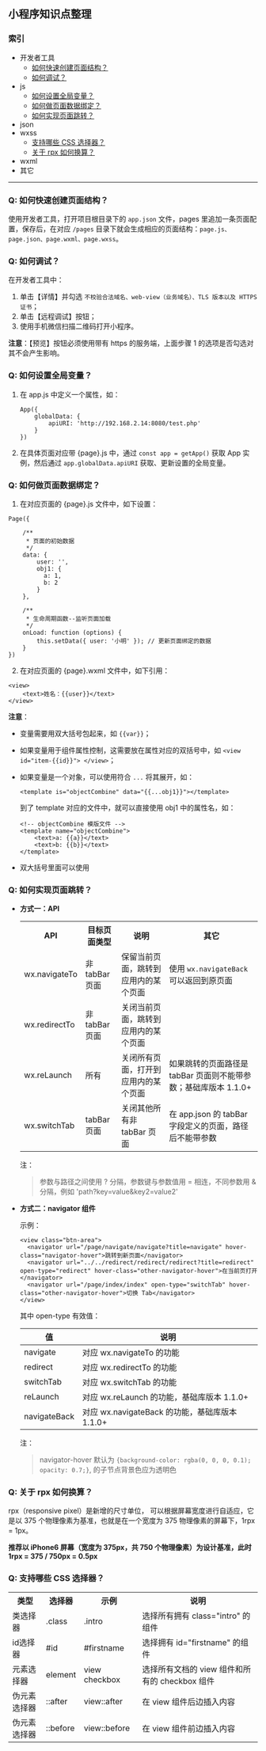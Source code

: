 小程序知识点整理
---

### 索引

- 开发者工具
    - [如何快速创建页面结构？]()
    - [如何调试？]()
- js
    - [如何设置全局变量？]() 
    - [如何做页面数据绑定？]()
    - [如何实现页面跳转？]()
- json
- wxss
    - [支持哪些 CSS 选择器？]()
    - [关于 rpx 如何换算？]()
- wxml
- 其它


---

### Q: 如何快速创建页面结构？

使用开发者工具，打开项目根目录下的 `app.json` 文件，pages 里追加一条页面配置，保存后，在对应 `/pages` 目录下就会生成相应的页面结构：`page.js、page.json、page.wxml、page.wxss`。

### Q: 如何调试？

在开发者工具中：

1. 单击【详情】并勾选 `不校验合法域名、web-view（业务域名）、TLS 版本以及 HTTPS 证书`；
2. 单击【远程调试】按钮；
3. 使用手机微信扫描二维码打开小程序。

**注意**：【预览】按钮必须使用带有 https 的服务端，上面步骤 1 的选项是否勾选对其不会产生影响。

### Q: 如何设置全局变量？
    
1. 在 app.js 中定义一个属性，如：

    ```
    App({
        globalData: {
            apiURI: 'http://192.168.2.14:8080/test.php'
        }
    })
    ```

2. 在具体页面对应带 {page}.js 中，通过 `const app = getApp()` 获取 App 实例，然后通过 `app.globalData.apiURI` 获取、更新设置的全局变量。


### Q: 如何做页面数据绑定？

1. 在对应页面的 {page}.js 文件中，如下设置：

```
Page({

    /**
     * 页面的初始数据
     */
    data: {
        user: '',
        obj1: {
          a: 1,
          b: 2
        }
    },

    /**
     * 生命周期函数--监听页面加载
     */
    onLoad: function (options) {
        this.setData({ user: '小明' }); // 更新页面绑定的数据
    }
})
```

2. 在对应页面的 {page}.wxml 文件中，如下引用：

```
<view>
    <text>姓名：{{user}}</text>
</view>
```

**注意**：

- 变量需要用双大括号包起来，如 `{{var}}`；
- 如果变量用于组件属性控制，这需要放在属性对应的双括号中，如 `<view id="item-{{id}}"> </view>`；
- 如果变量是一个对象，可以使用符合 `...` 将其展开，如：

    ```
    <template is="objectCombine" data="{{...obj1}}"></template>
    ```
    
    到了 template 对应的文件中，就可以直接使用 obj1 中的属性名，如：
    
    ```
    <!-- objectCombine 模版文件 -->
    <template name="objectCombine">
        <text>a: {{a}}</text>
        <text>b: {{b}}</text>
    </template>
    ```

- 双大括号里面可以使用

### Q: 如何实现页面跳转？

- **方式一：API**

    <table>
        <tr>
            <th>API</th>
            <th>目标页面类型</th>
            <th>说明</th>
            <th>其它</th>
        </tr>
        <tr>
            <td>wx.navigateTo</td>
            <td>非 tabBar 页面</td>
            <td>保留当前页面，跳转到应用内的某个页面</td>
            <td>使用 <code>wx.navigateBack</code> 可以返回到原页面</td>
        </tr>
        <tr>
            <td>wx.redirectTo</td>
            <td>非 tabBar 页面</td>
            <td>关闭当前页面，跳转到应用内的某个页面</td>
            <td></td>
        </tr>
        <tr>
            <td>wx.reLaunch</td>
            <td>所有</td>
            <td>关闭所有页面，打开到应用内的某个页面</td>
            <td>如果跳转的页面路径是 tabBar 页面则不能带参数；基础库版本 1.1.0+</td>
        </tr>
        <tr>
            <td>wx.switchTab</td>
            <td>tabBar 页面</td>
            <td>关闭其他所有非 tabBar 页面</td>
            <td>在 app.json 的 tabBar 字段定义的页面，路径后不能带参数</td>
        </tr>
    </table>

    注：
    
    > 参数与路径之间使用 ? 分隔，参数键与参数值用 = 相连，不同参数用 & 分隔，例如 'path?key=value&key2=value2'

- **方式二：navigator 组件**

    示例：
    
    ```
    <view class="btn-area">
      <navigator url="/page/navigate/navigate?title=navigate" hover-class="navigator-hover">跳转到新页面</navigator>
      <navigator url="../../redirect/redirect/redirect?title=redirect" open-type="redirect" hover-class="other-navigator-hover">在当前页打开</navigator>
      <navigator url="/page/index/index" open-type="switchTab" hover-class="other-navigator-hover">切换 Tab</navigator>
    </view>
    ```
 
    其中 open-type 有效值：
    
    值 | 说明
    ---|---
    navigate | 对应 wx.navigateTo 的功能
    redirect | 对应 wx.redirectTo 的功能
    switchTab | 对应 wx.switchTab 的功能
    reLaunch | 对应 wx.reLaunch 的功能，基础库版本 1.1.0+
    navigateBack | 对应 wx.navigateBack 的功能，基础库版本 1.1.0+

   注：
   
   > navigator-hover 默认为 `{background-color: rgba(0, 0, 0, 0.1); opacity: 0.7;}`, <navigator/> 的子节点背景色应为透明色
    


### Q: 关于 rpx 如何换算？

rpx（responsive pixel）是新增的尺寸单位， 可以根据屏幕宽度进行自适应，它是以 375 个物理像素为基准，也就是在一个宽度为 375 物理像素的屏幕下，1rpx = 1px。 

**推荐以 iPhone6 屏幕（宽度为 375px，共 750 个物理像素）为设计基准，此时 1rpx = 375 / 750px = 0.5px**


### Q: 支持哪些 CSS 选择器？

<table>
    <tr>
        <th>类型</th>
        <th>选择器</th>
        <th>示例</th>
        <th>说明</th>
    </tr>
    <tr>
        <td>类选择器</td>
        <td>.class</td>
        <td>.intro</td>
        <td>选择所有拥有 class="intro" 的组件</td>
    </tr>
    <tr>
        <td>id选择器</td>
        <td>#id</td>
        <td>#firstname</td>
        <td>选择拥有 id="firstname" 的组件</td>
    </tr>
    <tr>
        <td>元素选择器</td>
        <td>element</td>
        <td>view checkbox</td>
        <td>选择所有文档的 view 组件和所有的 checkbox 组件</td>
    </tr>
    <tr>
        <td>伪元素选择器</td>
        <td>::after</td>
        <td>view::after</td>
        <td>在 view 组件后边插入内容</td>
    </tr>
    <tr>
        <td>伪元素选择器</td>
        <td>::before</td>
        <td>view::before</td>
        <td>在 view 组件前边插入内容</td>
    </tr>
</table>